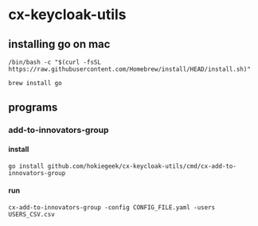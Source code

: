 # cx-keycloak-utils

## installing go on mac

```shell
/bin/bash -c "$(curl -fsSL https://raw.githubusercontent.com/Homebrew/install/HEAD/install.sh)"
```
```shell
brew install go
```
## programs
### add-to-innovators-group

#### install
```shell
go install github.com/hokiegeek/cx-keycloak-utils/cmd/cx-add-to-innovators-group
```

#### run
```shell
cx-add-to-innovators-group -config CONFIG_FILE.yaml -users USERS_CSV.csv
```